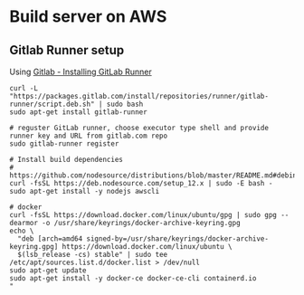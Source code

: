 # Build server on AWS

## Gitlab Runner setup

Using [Gitlab - Installing GitLab Runner](https://docs.gitlab.com/runner/install/linux-repository.html#installing-gitlab-runner)

```
curl -L "https://packages.gitlab.com/install/repositories/runner/gitlab-runner/script.deb.sh" | sudo bash
sudo apt-get install gitlab-runner

# reguster GitLab runner, choose executor type shell and provide runner key and URL from gitlab.com repo
sudo gitlab-runner register

# Install build dependencies
# https://github.com/nodesource/distributions/blob/master/README.md#debinstall
curl -fsSL https://deb.nodesource.com/setup_12.x | sudo -E bash -
sudo apt-get install -y nodejs awscli

# docker
curl -fsSL https://download.docker.com/linux/ubuntu/gpg | sudo gpg --dearmor -o /usr/share/keyrings/docker-archive-keyring.gpg
echo \
  "deb [arch=amd64 signed-by=/usr/share/keyrings/docker-archive-keyring.gpg] https://download.docker.com/linux/ubuntu \
  $(lsb_release -cs) stable" | sudo tee /etc/apt/sources.list.d/docker.list > /dev/null
sudo apt-get update
sudo apt-get install -y docker-ce docker-ce-cli containerd.io
"